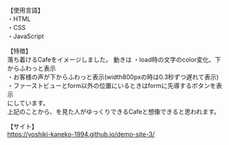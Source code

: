 【使用言語】  
・HTML  
・CSS  
・JavaScript  

【特徴】  
落ち着けるCafeをイメージしました。
動きは
・load時の文字のcolor変化、下からふわっと表示  
・お客様の声が下からふわっと表示(width800pxの時は0.3秒ずつ遅れて表示)  
・ファーストビューとform以外の位置にいるときはformに先導するボタンを表示  
にしています。  
上記のことから、を見た人がゆっくりできるCafeと想像できると思われます。  

【サイト】  
https://yoshiki-kaneko-1994.github.io/demo-site-3/
